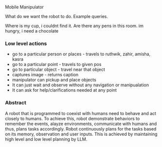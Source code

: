 Mobile Manipulator

What do we want the robot to do. Example queries.

Where is my cup, i couldnt find it.
Are there any pens in this room.
im hungry, i need a chocolate


### Low level actions

- go to a particular person or places - travels to ruthwik, zahir, amisha, kasra
- go to a particular point - travels to given pos
- go to particular object - travel near that object
- captures image - returns caption 
- manipulator can pickup and place objects
- It can just wait and observe without any navigation or manipualation
- It can ask for help/clarifications needed at any point



### Abstract

A robot that is programmed to coexist with humans need to behave and act closely to humans.
To achieve this, robot demonstrate behaviors to remember the events, alayze environments, communicate with humans and thus, plans tasks accordingly.  Robot continuously plans for the tasks based on its memory, observation and user inputs. This is achieved by maintaining high level and low level planning by LLM.





